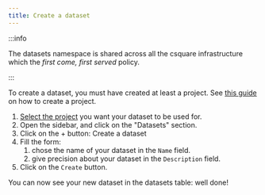 ```yaml
---
title: Create a dataset
---
```


:::info

The datasets namespace is shared across all the csquare infrastructure which the *first come, first served* policy.

:::

To create a dataset, you must have created at least a project. See [this guide](../projects/create-a-project.mdx) on how to create a project.

1. [Select the project](../projects/select-a-project.mdx) you want your dataset to be used for.
2. Open the sidebar, and click on the "Datasets" section.
3. Click on the + button: Create a dataset
4. Fill the form:
   1. chose the name of your dataset in the `Name` field.
   2. give precision about your dataset in the `Description` field.
5. Click on the `Create` button.

You can now see your new dataset in the datasets table: well done!
